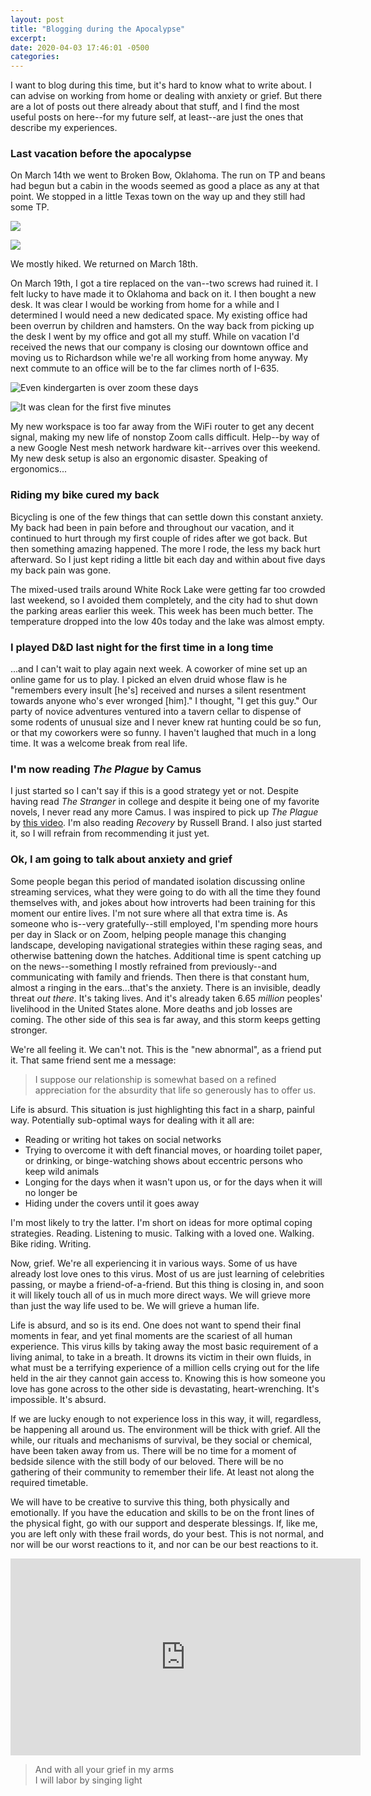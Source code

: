 ```yaml
---
layout: post
title: "Blogging during the Apocalypse"
excerpt: 
date: 2020-04-03 17:46:01 -0500
categories: 
---
```


I want to blog during this time, but it's hard to know what to write about. I can advise on working from home or dealing with anxiety or grief. But there are a lot of posts out there already about that stuff, and I find the most useful posts on here--for my future self, at least--are just the ones that describe my experiences.

### Last vacation before the apocalypse 

On March 14th we went to Broken Bow, Oklahoma. The run on TP and beans had begun but a cabin in the woods seemed as good a place as any at that point. We stopped in a little Texas town on the way up and they still had some TP.

![](/assets/2020/04/lucy-hiking.jpg)

![](/assets/2020/04/lucy-river.jpg)

We mostly hiked. We returned on March 18th. 

On March 19th, I got a tire replaced on the van--two screws had ruined it. I felt lucky to have made it to Oklahoma and back on it. I then bought a new desk. It was clear I would be working from home for a while and I determined I would need a new dedicated space. My existing office had been overrun by children and hamsters. On the way back from picking up the desk I went by my office and got all my stuff. While on vacation I'd received the news that our company is closing our downtown office and moving us to Richardson while we're all working from home anyway. My next commute to an office will be to the far climes north of I-635.

![](/assets/2020/04/milo-zoom.jpg "Even kindergarten is over zoom these days")

![](/assets/2020/04/desk.jpg "It was clean for the first five minutes")

My new workspace is too far away from the WiFi router to get any decent signal, making my new life of nonstop Zoom calls difficult. Help--by way of a new Google Nest mesh network hardware kit--arrives over this weekend. My new desk setup is also an ergonomic disaster. Speaking of ergonomics... 

### Riding my bike cured my back

Bicycling is one of the few things that can settle down this constant anxiety. My back had been in pain before and throughout our vacation, and it continued to hurt through my first couple of rides after we got back. But then something amazing happened. The more I rode, the less my back hurt afterward. So I just kept riding a little bit each day and within about five days my back pain was gone.

The mixed-used trails around White Rock Lake were getting far too crowded last weekend, so I avoided them completely, and the city had to shut down the parking areas earlier this week. This week has been much better. The temperature dropped into the low 40s today and the lake was almost empty.

### I played D&D last night for the first time in a long time

...and I can't wait to play again next week. A coworker of mine set up an online game for us to play. I picked an elven druid whose flaw is he "remembers every insult [he's] received and nurses a silent resentment towards anyone who's ever wronged [him]." I thought, "I get this guy." Our party of novice adventures ventured into a tavern cellar to dispense of some rodents of unusual size and I never knew rat hunting could be so fun, or that my coworkers were so funny. I haven't laughed that much in a long time. It was a welcome break from real life.

### I'm now reading _The Plague_ by Camus

I just started so I can't say if this is a good strategy yet or not. Despite having read _The Stranger_ in college and despite it being one of my favorite novels, I never read any more Camus. I was inspired to pick up _The Plague_ by [this video](https://www.youtube.com/watch?v=vSYPwX4NPg4). I'm also reading _Recovery_ by Russell Brand. I also just started it, so I will refrain from recommending it just yet. 

### Ok, I am going to talk about anxiety and grief 

Some people began this period of mandated isolation discussing online streaming services, what they were going to do with all the time they found themselves with, and jokes about how introverts had been training for this moment our entire lives. I'm not sure where all that extra time is. As someone who is--very gratefully--still employed, I'm spending more hours per day in Slack or on Zoom, helping people manage this changing landscape, developing navigational strategies within these raging seas, and otherwise battening down the hatches. Additional time is spent catching up on the news--something I mostly refrained from previously--and communicating with family and friends. Then there is that constant hum, almost a ringing in the ears...that's the anxiety. There is an invisible, deadly threat _out there_. It's taking lives. And it's already taken 6.65 _million_ peoples' livelihood in the United States alone. More deaths and job losses are coming. The other side of this sea is far away, and this storm keeps getting stronger.

We're all feeling it. We can't not. This is the "new abnormal", as a friend put it. That same friend sent me a message:

>I suppose our relationship is somewhat based on a refined appreciation for the absurdity that life so generously has to offer us.

Life is absurd. This situation is just highlighting this fact in a sharp, painful way. Potentially sub-optimal ways for dealing with it all are:

- Reading or writing hot takes on social networks
- Trying to overcome it with deft financial moves, or hoarding toilet paper, or drinking, or binge-watching shows about eccentric persons who keep wild animals
- Longing for the days when it wasn't upon us, or for the days when it will no longer be
- Hiding under the covers until it goes away

I'm most likely to try the latter. I'm short on ideas for more optimal coping strategies. Reading. Listening to music. Talking with a loved one. Walking. Bike riding. Writing.

Now, grief. We're all experiencing it in various ways. Some of us have already lost love ones to this virus. Most of us are just learning of celebrities passing, or maybe a friend-of-a-friend. But this thing is closing in, and soon it will likely touch all of us in much more direct ways. We will grieve more than just the way life used to be. We will grieve a human life.

Life is absurd, and so is its end. One does not want to spend their final moments in fear, and yet final moments are the scariest of all human experience. This virus kills by taking away the most basic requirement of a living animal, to take in a breath. It drowns its victim in their own fluids, in what must be a terrifying experience of a million cells crying out for the life held in the air they cannot gain access to. Knowing this is how someone you love has gone across to the other side is devastating, heart-wrenching. It's impossible. It's absurd.

If we are lucky enough to not experience loss in this way, it will, regardless, be happening all around us. The environment will be thick with grief. All the while, our rituals and mechanisms of survival, be they social or chemical, have been taken away from us. There will be no time for a moment of bedside silence with the still body of our beloved. There will be no gathering of their community to remember their life. At least not along the required timetable. 

We will have to be creative to survive this thing, both physically and emotionally. If you have the education and skills to be on the front lines of the physical fight, go with our support and desperate blessings. If, like me, you are left only with these frail words, do your best. This is not normal, and nor will be our worst reactions to it, and nor can be our best reactions to it.

<iframe width="560" height="315" src="https://www.youtube-nocookie.com/embed/kGRCzfWa1_g" frameborder="0" allow="accelerometer; autoplay; encrypted-media; gyroscope; picture-in-picture" allowfullscreen></iframe>

>And with all your grief in my arms  
>I will labor by singing light
